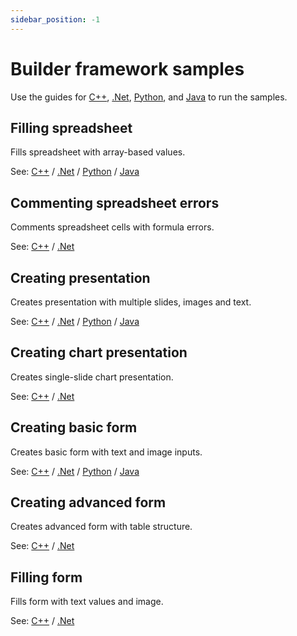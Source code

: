 ```yaml
---
sidebar_position: -1
---
```


# Builder framework samples

Use the guides for [C++](./c-samples-guide.md), [.Net](./net-samples-guide.md), [Python](./python-samples-guide.md), and [Java](./java-samples-guide.md) to run the samples.

## Filling spreadsheet

Fills spreadsheet with array-based values.

See: [C++](https://github.com/ONLYOFFICE/document-builder-samples/blob/master/cpp/filling_spreadsheet/main.cpp) / [.Net](https://github.com/ONLYOFFICE/document-builder-samples/blob/master/cs/filling_spreadsheet/Program.cs) / [Python](https://github.com/ONLYOFFICE/document-builder-samples/blob/master/python/filling_spreadsheet/main.py) / [Java](https://github.com/ONLYOFFICE/document-builder-samples/blob/master/java/filling_spreadsheet/Program.java)

## Commenting spreadsheet errors

Comments spreadsheet cells with formula errors.

See: [C++](https://github.com/ONLYOFFICE/document-builder-samples/blob/master/cpp/commenting_errors/main.cpp) / [.Net](https://github.com/ONLYOFFICE/document-builder-samples/blob/master/cs/commenting_errors/Program.cs)

## Creating presentation

Creates presentation with multiple slides, images and text.

See: [C++](https://github.com/ONLYOFFICE/document-builder-samples/blob/master/cpp/creating_presentation/main.cpp) / [.Net](https://github.com/ONLYOFFICE/document-builder-samples/blob/master/cs/creating_presentation/Program.cs) / [Python](https://github.com/ONLYOFFICE/document-builder-samples/blob/master/python/creating_presentation/main.py) / [Java](https://github.com/ONLYOFFICE/document-builder-samples/blob/master/java/creating_presentation/Program.java)

## Creating chart presentation

Creates single-slide chart presentation.

See: [C++](https://github.com/ONLYOFFICE/document-builder-samples/blob/master/cpp/creating_chart_presentation/main.cpp) / [.Net](https://github.com/ONLYOFFICE/document-builder-samples/blob/master/cs/creating_chart_presentation/Program.cs)

## Creating basic form

Creates basic form with text and image inputs.

See: [C++](https://github.com/ONLYOFFICE/document-builder-samples/blob/master/cpp/creating_basic_form/main.cpp) / [.Net](https://github.com/ONLYOFFICE/document-builder-samples/blob/master/cs/creating_basic_form/Program.cs) / [Python](https://github.com/ONLYOFFICE/document-builder-samples/blob/master/python/creating_basic_form/main.py) / [Java](https://github.com/ONLYOFFICE/document-builder-samples/blob/master/java/creating_basic_form/Program.java)

## Creating advanced form

Creates advanced form with table structure.

See: [C++](https://github.com/ONLYOFFICE/document-builder-samples/blob/master/cpp/creating_advanced_form/main.cpp) / [.Net](https://github.com/ONLYOFFICE/document-builder-samples/blob/master/cs/creating_advanced_form/Program.cs)

## Filling form

Fills form with text values and image.

See: [C++](https://github.com/ONLYOFFICE/document-builder-samples/blob/master/cpp/filling_form/main.cpp) / [.Net](https://github.com/ONLYOFFICE/document-builder-samples/blob/master/cs/filling_form/Program.cs)

